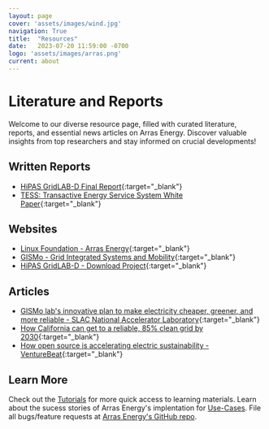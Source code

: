 ```yaml
---
layout: page
cover: 'assets/images/wind.jpg'
navigation: True
title:  "Resources"
date:   2023-07-20 11:59:00 -0700
logo: 'assets/images/arras.png'
current: about
---
```


# Literature and Reports

Welcome to our diverse resource page, filled with curated literature, reports, and essential news articles on Arras Energy. Discover valuable insights from top researchers and stay informed on crucial developments!

## Written Reports

- [HiPAS GridLAB-D Final Report](https://github.com/slacgismo/hipas-gridlabd/blob/main/Task%201.1%20-%20Final%20Report.pdf){:target="_blank"}
- [TESS: Transactive Energy Service System White Paper](https://s3.us-east-2.amazonaws.com/tess.slacgismo.org/Chassin+et+al%2C+TESS+White+Paper+(2019).pdf){:target="_blank"}


## Websites
- [Linux Foundation - Arras Energy](https://lfenergy.org/projects/arras/){:target="_blank"}
- [GISMo - Grid Integrated Systems and Mobility](https://gismo.slac.stanford.edu/){:target="_blank"}
- [HiPAS GridLAB-D - Download Project](https://www.energizeinnovation.fund/projects/hipas-gridlab-d-high-performance-agent-based-simulation-using-gridlab-d){:target="_blank"}

## Articles

- [GISMo lab's innovative plan to make electricity cheaper, greener, and more reliable - SLAC National Accelerator Laboratory](https://www6.slac.stanford.edu/news/2022-02-28-gismo-labs-innovative-plan-make-electricity-cheaper-greener-and-more-reliable){:target="_blank"}
- [How California can get to a reliable, 85% clean grid by 2030](https://www.canarymedia.com/articles/clean-energy/how-california-can-get-to-a-reliable-85-clean-grid-by-2030){:target="_blank"}
- [How open source is accelerating electric sustainability - VentureBeat](https://venturebeat.com/programming-development/how-open-source-is-accelerating-electric-sustainability/){:target="_blank"}

## Learn More
Check out the [Tutorials](https://arras-energy.github.io/static-website/tutorials/) for more quick access to learning materials. Learn about the sucess stories of Arras Energy's implentation for [Use-Cases](https://arras-energy.github.io/static-website/use-cases/). File all bugs/feature requests at [Arras Energy's GitHub repo](https://github.com/arras-energy).

[Tutorials]:  https://arras-energy.github.io/static-website/tutorials/
[Reports]:   https://arras-energy.github.io/static-website/literature/ 
[Use-Cases]:  https://arras-energy.github.io/static-website/use-cases/ 
[Arras Energy's GitHub repo]: https://github.com/arras-energy
